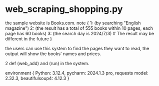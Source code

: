 # web_scraping_shopping.py

the sample website is Books.com. 
note {
    1: (by searching "English magazine")
    2: (the result has a total of 555 books within 10 pages, each page has 60 books)
    3: (the search day is 2024/7/3) # The result may be different in the future
}

the users can use this system to find the pages they want to read, the output will show the books' names and prices.

2 def (web_add) and (run) in the system.

environment { 
    Python: 3.12.4, 
    pycharm: 2024.1.3 pro, 
    requests model: 2.32.3,
    beautifulsoup4: 4.12.3
}

